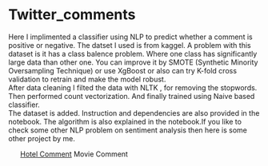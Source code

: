 # Twitter_comments

Here I implimented a classifier using NLP to predict whether a comment is positive or negative. The datset I used is from kaggel. A problem with this dataset is it has a class balence problem. Where one class has significantly large data than other one. You can improve it by SMOTE (Synthetic Minority Oversampling Technique) or use XgBoost or also can try K-fold cross validation to retrain and make the model robust.
<br>
After data cleaning I filted the data with NLTK , for removing the stopwords. Then performed count vectorization. And finally trained using Naive based classifier.
<br>
The dataset is added. Instruction and dependencies are also provided in the notebook. The algorithm is also explained in the notebook.If you like to check some other NLP problem on sentiment analysis then here is some other project by me.
<br>
<ol>
  <a href='https://github.com/Prabor1/Hotel_comment'>Hotel Comment</a>
  <a herf='https://github.com/Prabor1/Movie_comment'>Movie Comment</a>
</ol>
